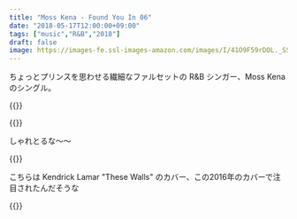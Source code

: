 ```yaml
---
title: "Moss Kena - Found You In 06"
date: "2018-05-17T12:00:00+09:00"
tags: ["music","R&B","2018"]
draft: false
image: https://images-fe.ssl-images-amazon.com/images/I/41O9F59rDOL._SS500.jpg
---
```


ちょっとプリンスを思わせる繊細なファルセットの R&B シンガー、Moss Kena のシングル。

{{<youtube src="8BPUn-fAsJk" title="Moss Kena - Square One">}}

{{<youtube src="bWZnZ5E--nQ" title="Moss Kena - You Don't Know">}}

しゃれとるな〜〜

{{<amazon asin="B078T4KKHG" title="Moss Kena - Found You In 06" image="https://images-fe.ssl-images-amazon.com/images/I/41O9F59rDOL._SS500.jpg">}}

こちらは Kendrick Lamar "These Walls" のカバー、この2016年のカバーで注目されたんだそうな

{{<youtube src="XSt_U0r5lE4" title="Kendrick Lamar - These Walls (Moss Kena Rework)">}}
